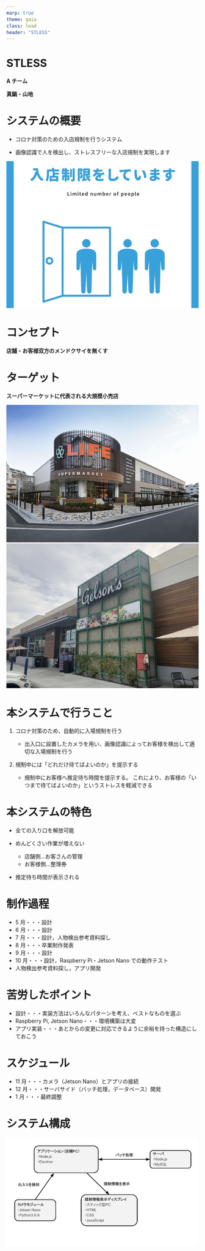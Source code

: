 ```yaml
---
marp: true
theme: gaia
class: lead
header: "STLESS"
---
```


<!--
headingDivider: 1
-->

# STLESS

**A チーム**

**真鍋・山地**

# システムの概要

- コロナ対策のための入店規制を行うシステム

- 画像認識で人を検出し、ストレスフリーな入店規制を実現します

![height:350](images/regulation1.jpg)

# コンセプト

**店舗・お客様双方のメンドクサイを無くす**

# ターゲット

**スーパーマーケットに代表される大規模小売店**

![height:400](images/market_1.jpg) ![height:400](images/market_2.jpg)

# 本システムで行うこと

1. コロナ対策のため、自動的に入場規制を行う

   - 出入口に設置したカメラを用い、画像認識によってお客様を検出して適切な入場規制を行う

2. 規制中には「どれだけ待てばよいのか」を提示する

   - 規制中にお客様へ推定待ち時間を提示する。
     これにより、お客様の「いつまで待てばよいのか」というストレスを軽減できる

# 本システムの特色

- 全ての入り口を解放可能

- めんどくさい作業が増えない

  - 店舗側…お客さんの管理
  - お客様側…整理券

- 推定待ち時間が表示される

#

# 制作過程

- 5 月・・・設計
- 6 月・・・設計
- 7 月・・・設計，人物検出参考資料探し
- 8 月・・・卒業制作発表
- 9 月・・・設計
- 10 月・・・設計，Raspberry Pi・Jetson Nano での動作テスト
- 人物検出参考資料探し，アプリ開発

# 苦労したポイント

- 設計・・・実装方法はいろんなパターンを考え、ベストなものを選ぶ
- Raspberry Pi, Jetson Nano・・・環境構築は大変
- アプリ実装・・・あとからの変更に対応できるように余裕を持った構造にしておこう

# スケジュール

- 11 月・・・カメラ（Jetson Nano）とアプリの接続
- 12 月・・・サーバサイド（バッチ処理，データベース）開発
- 1 月・・・最終調整

# システム構成

![height:550](images/システム構成図.png)
